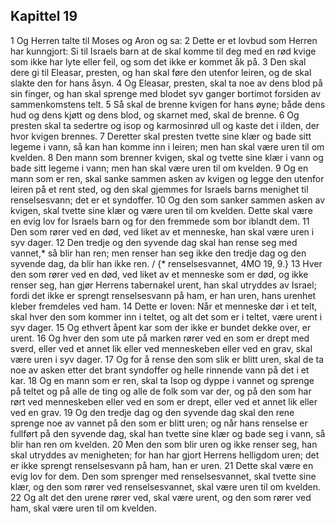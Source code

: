 ## Kapittel 19

1 Og Herren talte til Moses og Aron og sa:
2 Dette er et lovbud som Herren har kunngjort: Si til Israels barn at de skal komme til deg med en rød kvige som ikke har lyte eller feil, og som det ikke er kommet åk på.
3 Den skal dere gi til Eleasar, presten, og han skal føre den utenfor leiren, og de skal slakte den for hans åsyn.
4 Og Eleasar, presten, skal ta noe av dens blod på sin finger, og han skal sprenge med blodet syv ganger bortimot forsiden av sammenkomstens telt.
5 Så skal de brenne kvigen for hans øyne; både dens hud og dens kjøtt og dens blod, og skarnet med, skal de brenne.
6 Og presten skal ta sedertre og isop og karmosinrød ull og kaste det i ilden, der hvor kvigen brennes.
7 Deretter skal presten tvette sine klær og bade sitt legeme i vann, så kan han komme inn i leiren; men han skal være uren til om kvelden.
8 Den mann som brenner kvigen, skal og tvette sine klær i vann og bade sitt legeme i vann; men han skal være uren til om kvelden.
9 Og en mann som er ren, skal sanke sammen asken av kvigen og legge den utenfor leiren på et rent sted, og den skal gjemmes for Israels barns menighet til renselsesvann; det er et syndoffer.
10 Og den som sanker sammen asken av kvigen, skal tvette sine klær og være uren til om kvelden. Dette skal være en evig lov for Israels barn og for den fremmede som bor iblandt dem.
11 Den som rører ved en død, ved liket av et menneske, han skal være uren i syv dager.
12 Den tredje og den syvende dag skal han rense seg med vannet,* så blir han ren; men renser han seg ikke den tredje dag og den syvende dag, da blir han ikke ren. / {* renselsesvannet, 4MO 19, 9.}
13 Hver den som rører ved en død, ved liket av et menneske som er død, og ikke renser seg, han gjør Herrens tabernakel urent, han skal utryddes av Israel; fordi det ikke er sprengt renselsesvann på ham, er han uren, hans urenhet kleber fremdeles ved ham.
14 Dette er loven: Når et menneske dør i et telt, skal hver den som kommer inn i teltet, og alt det som er i teltet, være urent i syv dager.
15 Og ethvert åpent kar som der ikke er bundet dekke over, er urent.
16 Og hver den som ute på marken rører ved en som er drept med sverd, eller ved et annet lik eller ved menneskeben eller ved en grav, skal være uren i syv dager.
17 Og for å rense den som slik er blitt uren, skal de ta noe av asken etter det brant syndoffer og helle rinnende vann på det i et kar.
18 Og en mann som er ren, skal ta Isop og dyppe i vannet og sprenge på teltet og på alle de ting og alle de folk som var der, og på den som har rørt ved menneskeben eller ved en som er drept, eller ved et annet lik eller ved en grav.
19 Og den tredje dag og den syvende dag skal den rene sprenge noe av vannet på den som er blitt uren; og når hans renselse er fullført på den syvende dag, skal han tvette sine klær og bade seg i vann, så blir han ren om kvelden.
20 Men den som blir uren og ikke renser seg, han skal utryddes av menigheten; for han har gjort Herrens helligdom uren; det er ikke sprengt renselsesvann på ham, han er uren.
21 Dette skal være en evig lov for dem. Den som sprenger med renselsesvannet, skal tvette sine klær, og den som rører ved renselsesvannet, skal være uren til om kvelden.
22 Og alt det den urene rører ved, skal være urent, og den som rører ved ham, skal være uren til om kvelden.
